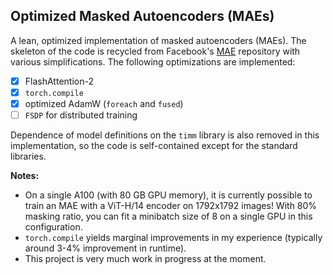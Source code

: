 ## Optimized Masked Autoencoders (MAEs)

A lean, optimized implementation of masked autoencoders (MAEs). The skeleton of the code is recycled from Facebook's [MAE](https://github.com/facebookresearch/mae) repository with various simplifications. The following optimizations are implemented:

- [x] FlashAttention-2
- [x] `torch.compile`
- [x] optimized AdamW (`foreach` and `fused`)
- [ ] `FSDP` for distributed training

Dependence of model definitions on the `timm` library is also removed in this implementation, so the code is self-contained except for the standard libraries.

**Notes:**

- On a single A100 (with 80 GB GPU memory), it is currently possible to train an MAE with a ViT-H/14 encoder on 1792x1792 images! With 80% masking ratio, you can fit a minibatch size of 8 on a single GPU in this configuration.
- `torch.compile` yields marginal improvements in my experience (typically around 3-4% improvement in runtime).
- This project is very much work in progress at the moment.

